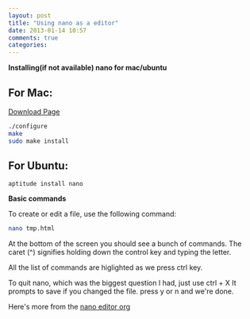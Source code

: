 ```yaml
---
layout: post
title: "Using nano as a editor"
date: 2013-01-14 10:57
comments: true
categories: 
---
```


**Installing(if not available) nano for mac/ubuntu**

For Mac:
-------

[Download Page](http://www.nano-editor.org/download.php)

```bash
./configure
make
sudo make install
```

For Ubuntu:
----------


```
aptitude install nano
```

**Basic commands**

To create or edit a file, use the following command:

```bash
nano tmp.html
```

At the bottom of the screen you should see a bunch of commands.
The caret (^) signifies holding down the control key and typing the letter.

All the list of commands are higlighted as we press ctrl key. 

To quit nano, which was the biggest question I had, just use ctrl + X
It prompts to save if you changed the file. press y or n and we're done.

Here's more from the [nano editor org](http://www.nano-editor.org/docs.php)
